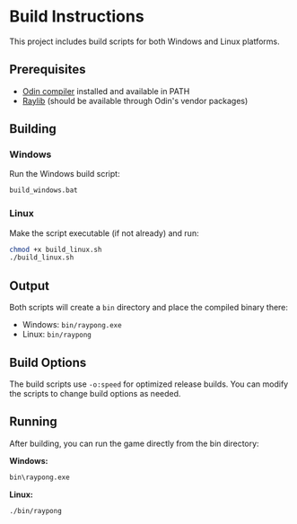 # Build Instructions

This project includes build scripts for both Windows and Linux platforms.

## Prerequisites

- [Odin compiler](https://odin-lang.org/) installed and available in PATH
- [Raylib](https://www.raylib.com/) (should be available through Odin's vendor packages)

## Building

### Windows

Run the Windows build script:
```cmd
build_windows.bat
```

### Linux

Make the script executable (if not already) and run:
```bash
chmod +x build_linux.sh
./build_linux.sh
```

## Output

Both scripts will create a `bin` directory and place the compiled binary there:
- Windows: `bin/raypong.exe`
- Linux: `bin/raypong`

## Build Options

The build scripts use `-o:speed` for optimized release builds. You can modify the scripts to change build options as needed.

## Running

After building, you can run the game directly from the bin directory:

**Windows:**
```cmd
bin\raypong.exe
```

**Linux:**
```bash
./bin/raypong
```
